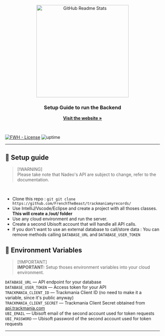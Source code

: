 <p align="center">
 <img width="300px" src="https://cdn2.steamgriddb.com/logo/369a226ba5264d149663022a90786d1f.png" align="center" alt="GitHub Readme Stats" />
 <h3 align="center"> Setup Guide to run the Backend</h3>
 <div align="center">
  <p align="center">
    <a href="https://frenchthebeast.github.io/trackmaniamyrecords/"><strong>Visit the website »</strong></a>
</p>
 </div>
<br>

[![FWH - License](https://img.shields.io/pypi/l/tmrl?color=blue)]([https://github.com/trackmania-rl/tmrl/blob/master/LICENSE](https://github.com/FrenchTheBeast/trackmaniamyrecords/blob/main/LICENSE))
![uptime](https://img.shields.io/badge/Website%20Uptime-100%25-brightgreen)

---

## 🔧 Setup guide

> [!WARNING]\
> Please take note that Nadeo's API are subject to change, refer to the documentation.
<br>

* Clone this repo :  ```git git clone https://github.com/FrenchTheBeast/trackmaniamyrecords/ ```
* Use IntelliJ/Vscode/Eclipse and create a project with all thoses classes. **This will create a /out/ folder**
* Use any cloud environment and run the server.
* Create a second Ubisoft account that will handle all API calls.
* If you don't want to use an external database to call/store data : You can remove methods calling `DATABASE_URL` and `DATABASE_USER_TOKEN`


## 🔑 Environment Variables 

> [!IMPORTANT]\
> **IMPORTANT:** Setup thoses environment variables into your cloud environment.


```DATABASE_URL``` — API endpoint for your database <br>
```DATABASE_USER_TOKEN``` — Access token for your API <br>
```TRACKMANIA_CLIENT_ID``` — Trackmania Client ID (no need to make it a variable, since it's public anyway) <br>
```TRACKMANIA_CLIENT_SECRET``` — Trackmania Client Secret obtained from [api.trackmania.com](https://api.trackmania.com/) <br>
```UBI_EMAIL``` — Ubisoft email of the second account used for token requests <br>
```UBI_PASSWORD``` — Ubisoft password of the second account used for token requests <br>


---
